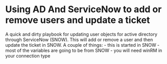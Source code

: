 # Using AD And ServiceNow to add or remove users and update a ticket

<p>
  A quick and dirty playbook for updating user objects for active directory through ServiceNow (SNOW).  This will add or remove a user and then update the ticket in SNOW.  A couple of things:
  - this is started in SNOW
  - most of the variables are going to be from SNOW
  - you will need winRM in your connection type
